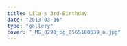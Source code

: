 ```yaml
---
title: Lila s 3rd Birthday
date: "2013-03-16"
type: "gallery"
cover: "_MG_8291jpg_8565100639_o.jpg"
---
```

